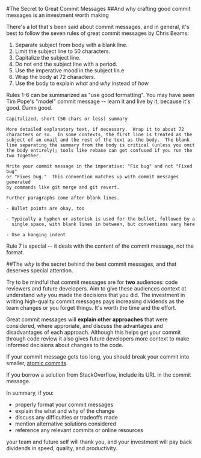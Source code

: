 #The Secret to Great Commit Messages
##And why crafting good commit messages is an investment worth making

There's a lot that's been said about commit messages, and in general, it's best to follow the seven rules of great commit messages by Chris Beams:

1. Separate subject from body with a blank line.
2. Limit the subject line to 50 characters.
3. Capitalize the subject line.
4. Do not end the subject line with a period.
5. Use the imperative mood in the subject lin.e
4. Wrap the body at 72 characters.
1. Use the body to explain *what* and *why* instead of *how*

Rules 1-6 can be summarized as "use good formatting". You may have seen Tim Pope's "model" commit message -- learn it and live by it, because it's good. Damn good.

    Capitalized, short (50 chars or less) summary

    More detailed explanatory text, if necessary.  Wrap it to about 72
    characters or so.  In some contexts, the first line is treated as the
    subject of an email and the rest of the text as the body.  The blank
    line separating the summary from the body is critical (unless you omit
    the body entirely); tools like rebase can get confused if you run the
    two together.

    Write your commit message in the imperative: "Fix bug" and not "Fixed bug"
    or "Fixes bug."  This convention matches up with commit messages generated
    by commands like git merge and git revert.

    Further paragraphs come after blank lines.

    - Bullet points are okay, too

    - Typically a hyphen or asterisk is used for the bullet, followed by a
      single space, with blank lines in between, but conventions vary here

    - Use a hanging indent

Rule 7 is special -- it deals with the content of the commit message, not the format.

##The *why* is the secret behind the best commit messages, and that deserves special attention.

Try to be mindful that commit messages are for **two** audiences: code reviewers and future developers. Aim to give these audiences context ot understand *why* you made the decisions that you did. The investment in writing high-quality commit messages pays increasing dividends as the team changes or you forget things. It's worth the time and the effort.

Great commit messages will **explain other approaches** that were considered, where approriate, and discuss the advantages and disadvantages of each approach. Although this helps get your commit through code review it also gives future developers more context to make informed decisions about changes to the code.

If your commit message gets too long, you should break your commit into smaller, [atomic commits](http://en.wikipedia.org/wiki/Atomic_commit).

If you borrow a solution from StackOverflow, include its URL in the commit message.

In summary, if you:

* properly format your commit messages
* explain the what and why of the change
* discuss any difficulties or tradeoffs made
* mention alternative solutions considered
* reference any relevant commits or online resources

your team and future self will thank you, and your investment will pay back dividends in speed, quality, and productivity.
